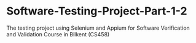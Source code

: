# Software-Testing-Project-Part-1-2
The testing project using Selenium and Appium for Software Verification and Validation Course in Bilkent (CS458)
